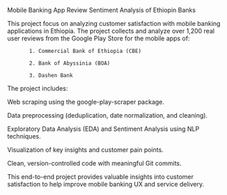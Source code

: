 Mobile Banking App Review Sentiment Analysis of Ethiopin Banks

This project focus on analyzing customer satisfaction with mobile banking applications in Ethiopia.
The project collects and analyze over 1,200 real user reviews from the Google Play Store for the mobile apps of:

           1. Commercial Bank of Ethiopia (CBE)

           2. Bank of Abyssinia (BOA)

           3. Dashen Bank


The project includes:

Web scraping using the google-play-scraper package.

Data preprocessing (deduplication, date normalization, and cleaning).

Exploratory Data Analysis (EDA) and Sentiment Analysis using NLP techniques.

Visualization of key insights and customer pain points.

Clean, version-controlled code with meaningful Git commits.

This end-to-end project provides valuable insights into customer satisfaction to help improve mobile banking UX and service delivery.